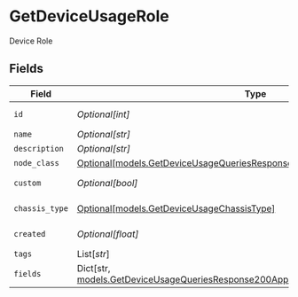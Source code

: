 # GetDeviceUsageRole

Device Role


## Fields

| Field                                                                                                                                                                 | Type                                                                                                                                                                  | Required                                                                                                                                                              | Description                                                                                                                                                           |
| --------------------------------------------------------------------------------------------------------------------------------------------------------------------- | --------------------------------------------------------------------------------------------------------------------------------------------------------------------- | --------------------------------------------------------------------------------------------------------------------------------------------------------------------- | --------------------------------------------------------------------------------------------------------------------------------------------------------------------- |
| `id`                                                                                                                                                                  | *Optional[int]*                                                                                                                                                       | :heavy_minus_sign:                                                                                                                                                    | Device Role identifier                                                                                                                                                |
| `name`                                                                                                                                                                | *Optional[str]*                                                                                                                                                       | :heavy_minus_sign:                                                                                                                                                    | Name                                                                                                                                                                  |
| `description`                                                                                                                                                         | *Optional[str]*                                                                                                                                                       | :heavy_minus_sign:                                                                                                                                                    | Description                                                                                                                                                           |
| `node_class`                                                                                                                                                          | [Optional[models.GetDeviceUsageQueriesResponse200NodeClass]](../models/getdeviceusagequeriesresponse200nodeclass.md)                                                  | :heavy_minus_sign:                                                                                                                                                    | Node Class                                                                                                                                                            |
| `custom`                                                                                                                                                              | *Optional[bool]*                                                                                                                                                      | :heavy_minus_sign:                                                                                                                                                    | Is custom node role?                                                                                                                                                  |
| `chassis_type`                                                                                                                                                        | [Optional[models.GetDeviceUsageChassisType]](../models/getdeviceusagechassistype.md)                                                                                  | :heavy_minus_sign:                                                                                                                                                    | Chassis Type                                                                                                                                                          |
| `created`                                                                                                                                                             | *Optional[float]*                                                                                                                                                     | :heavy_minus_sign:                                                                                                                                                    | Date created                                                                                                                                                          |
| `tags`                                                                                                                                                                | List[*str*]                                                                                                                                                           | :heavy_minus_sign:                                                                                                                                                    | Tags                                                                                                                                                                  |
| `fields`                                                                                                                                                              | Dict[str, [models.GetDeviceUsageQueriesResponse200ApplicationJSONResponseBodyFields](../models/getdeviceusagequeriesresponse200applicationjsonresponsebodyfields.md)] | :heavy_minus_sign:                                                                                                                                                    | Custom Fields                                                                                                                                                         |
